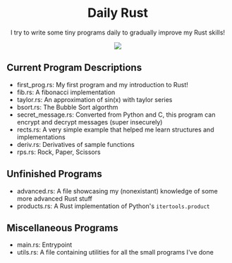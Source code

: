 <div align="center">
  <h1>Daily Rust</h1>
  
  <p>I try to write some tiny programs daily to gradually improve my Rust skills!</p>

  <img src="https://img.shields.io/github/license/SSS-Says-Snek/daily-rust?style=flat&label=License">
</div>

## Current Program Descriptions

- first_prog.rs: My first program and my introduction to Rust!
- fib.rs: A fibonacci implementation
- taylor.rs: An approximation of sin(x) with taylor series
- bsort.rs: The Bubble Sort algorthm
- secret_message.rs: Converted from Python and C, this program can encrypt and decrypt messages (super insecurely)
- rects.rs: A very simple example that helped me learn structures and implementations
- deriv.rs: Derivatives of sample functions
- rps.rs: Rock, Paper, Scissors

## Unfinished Programs
- advanced.rs: A file showcasing my (nonexistant) knowledge of some more advanced Rust stuff
- products.rs: A Rust implementation of Python's `itertools.product`

## Miscellaneous Programs
- main.rs: Entrypoint
- utils.rs: A file containing utilities for all the small programs I've done
